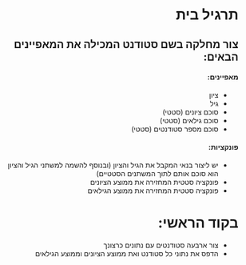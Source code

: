 <div dir="rtl">
<h1>
תרגיל בית
</h1>
<h2>
צור מחלקה בשם סטודנט המכילה את המאפיינים הבאים:
</h2>

<h4>
מאפיינים:
</h4>


*  ציון
*  גיל
* סוכם ציונים (סטטי)
* סוכם גילאים (סטטי)
* סוכם מספר סטודנטים (סטטי)

<h4>
פונקציות:
</h4>


* יש ליצור בנאי המקבל את הגיל והציון (ובנוסף להשמה למשתני הגיל והציון הוא סוכם אותם לתוך המשתנים הסטטיים) 
* פונקציה סטטית המחזירה את ממוצע הציונים
* פונקציה סטטית המחזירה את ממוצע הגילאים


<h1>
בקוד הראשי:
</h1>

* צור ארבעה סטודנטים עם נתונים כרצונך
* הדפס את נתוני כל סטודנט ואת ממוצע הציונים וממוצע הגילאים
</div>
